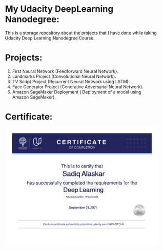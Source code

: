 # My Udacity DeepLearning Nanodegree:
This is a storage repository about the projects that I have done while taking Udacity Deep Learning Nanodegree Course.

# Projects:
1. First Neural Network (Feedforward Neural Network).
2. Landmarks Project (Convolutional Neural Network).
3. TV Script Project (Recurrent Neural Network using LSTM).
4. Face Generator Project (Generative Adversarial Neural Network).
5. Amazon SageMaker Deployment ( Deployment of a model using Amazon SageMaker).


# Certificate:
![My Certificate](cert.svg)
